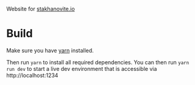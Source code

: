 Website for [stakhanovite.io](https://www.stakhanovite.io)

# Build

Make sure you have [yarn](https://yarnpkg.com/) installed.

Then run `yarn` to install all required dependencies.
You can then run `yarn run dev` to start a live dev environment that is accessible via http://localhost:1234 
